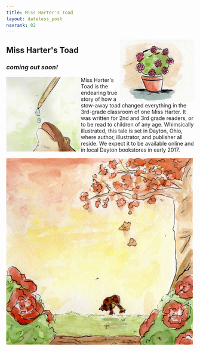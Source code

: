 ```yaml
---
title: Miss Harter's Toad
layout: dateless_post
navrank: 02
---
```


<img style="float: right;" alt="Pot of begonias" src="/images/pot-solo-50percent.jpg" width="200px"/>

<h2>Miss Harter's Toad</h2>
<h3><i>coming out soon!</i></h3>

<p class="nofloat" />
<p class="nofloat" />

<img style="float: left;" alt="Toad drinking water droplets" src="/images/frog-water-droo2-50percent.jpg" width="200px"/>

Miss Harter's Toad is the endearing true story of how a stow-away toad changed everything in the 3rd-grade classroom of one Miss Harter.  It was written for 2nd and 3rd grade readers, or to be read to children of any age.  Whimsically illustrated, this tale is set in Dayton, Ohio, where author, illustrator, and publisher all reside.  We expect it to be available online and in local Dayton bookstores in early 2017.

<p class="nofloat" />

<img style="margin-left: auto; margin-right:auto;" alt="Toad hopping under tree" src="/images/1-50percent.jpg" width="500px"/>